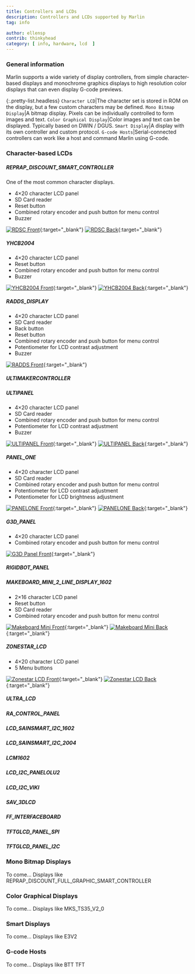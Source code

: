 ```yaml
---
title: Controllers and LCDs
description: Controllers and LCDs supported by Marlin
tag: info

author: ellensp
contrib: thinkyhead
category: [ info, hardware, lcd  ]
---
```


### General information

Marlin supports a wide variety of display controllers, from simple character-based displays and monochrome graphics displays to high resolution color displays that can even display G-code previews.

{:.pretty-list.headless}
`Character LCD`|The character set is stored in ROM on the display, but a few custom characters may be defined.
`Mono Bitmap Display`|A bitmap display. Pixels can be individually controlled to form images and text.
`Color Graphical Display`|Color images and text can be displayed. Typically based on DWIN / DGUS.
`Smart Display`|A display with its own controller and custom protocol.
`G-code Hosts`|Serial-connected controllers can work like a host and command Marlin using G-code.

### Character-based LCDs

##### REPRAP_DISCOUNT_SMART_CONTROLLER
One of the most common character displays.
- 4×20 character LCD panel
- SD Card reader
- Reset button
- Combined rotary encoder and push button for menu control
- Buzzer

[![RDSC Front](/assets/images/hardware/controllers/RDSC_front_thumb.jpg)](/assets/images/hardware/controllers/RDSC_front.jpg){:target="_blank"}
[![RDSC Back](/assets/images/hardware/controllers/RDSC_back_thumb.jpg)](/assets/images/hardware/controllers/RDSC_back.jpg){:target="_blank"}

##### YHCB2004
- 4×20 character LCD panel
- Reset button
- Combined rotary encoder and push button for menu control
- Buzzer

[![YHCB2004 Front](/assets/images/hardware/controllers/YHCB2004_front_thumb.jpg)](/assets/images/hardware/controllers/YHCB2004_front.jpg){:target="_blank"}
[![YHCB2004 Back](/assets/images/hardware/controllers/YHCB2004_back_thumb.jpg)](/assets/images/hardware/controllers/YHCB2004_back.jpg){:target="_blank"}

##### RADDS_DISPLAY
- 4×20 character LCD panel
- SD Card reader
- Back button
- Reset button
- Combined rotary encoder and push button for menu control
- Potentiometer for LCD contrast adjustment
- Buzzer

[![RADDS Front](/assets/images/hardware/controllers/RADDS_front_thumb.jpg)](/assets/images/hardware/controllers/RADDS_front.jpg){:target="_blank"}

##### ULTIMAKERCONTROLLER
##### ULTIPANEL
- 4×20 character LCD panel
- SD Card reader
- Combined rotary encoder and push button for menu control
- Potentiometer for LCD contrast adjustment
- Buzzer

[![ULTIPANEL Front](/assets/images/hardware/controllers/ULTIPANEL_front_thumb.jpg)](/assets/images/hardware/controllers/ULTIPANEL_front.jpg){:target="_blank"}
[![ULTIPANEL Back](/assets/images/hardware/controllers/ULTIPANEL_back_thumb.jpg)](/assets/images/hardware/controllers/ULTIPANEL_back.jpg){:target="_blank"}

##### PANEL_ONE
- 4×20 character LCD panel
- SD Card reader
- Combined rotary encoder and push button for menu control
- Potentiometer for LCD contrast adjustment
- Potentiometer for LCD brightness adjustment

[![PANELONE Front](/assets/images/hardware/controllers/PANELONE_front_thumb.jpg)](/assets/images/hardware/controllers/PANELONE_front.jpg){:target="_blank"}
[![PANELONE Back](/assets/images/hardware/controllers/PANELONE_back_thumb.jpg)](/assets/images/hardware/controllers/PANELONE_back.jpg){:target="_blank"}

##### G3D_PANEL
- 4×20 character LCD panel
- Combined rotary encoder and push button for menu control

[![G3D Panel Front](/assets/images/hardware/controllers/G3DPANEL_front_thumb.jpg)](/assets/images/hardware/controllers/G3DPANEL_front.jpg){:target="_blank"}

##### RIGIDBOT_PANEL
<!-- https://www.inventapart.com/ -->

##### MAKEBOARD_MINI_2_LINE_DISPLAY_1602
- 2×16 character LCD panel
- Reset button
- SD Card reader
- Combined rotary encoder and push button for menu control

[![Makeboard Mini Front](/assets/images/hardware/controllers/MAKEBOARD_MINI_2_LINE_DISPLAY_front_thumb.jpg)](/assets/images/hardware/controllers/MAKEBOARD_MINI_2_LINE_DISPLAY_front.jpg){:target="_blank"}
[![Makeboard Mini Back](/assets/images/hardware/controllers/MAKEBOARD_MINI_2_LINE_DISPLAY_back_thumb.jpg)](/assets/images/hardware/controllers/MAKEBOARD_MINI_2_LINE_DISPLAY_back.jpg){:target="_blank"}

##### ZONESTAR_LCD
- 4×20 character LCD panel
- 5 Menu buttons

[![Zonestar LCD Front](/assets/images/hardware/controllers/ZONESTAR_LCD_front_thumb.jpg)](/assets/images/hardware/controllers/ZONESTAR_LCD_front.jpg){:target="_blank"}
[![Zonestar LCD Back](/assets/images/hardware/controllers/ZONESTAR_LCD_back_thumb.jpg)](/assets/images/hardware/controllers/ZONESTAR_LCD_back.jpg){:target="_blank"}

##### ULTRA_LCD

##### RA_CONTROL_PANEL
<!-- https://www.elefu.com/index.php?route=product/product&product_id=53 -->

##### LCD_SAINSMART_I2C_1602

##### LCD_SAINSMART_I2C_2004

##### LCM1602

##### LCD_I2C_PANELOLU2

##### LCD_I2C_VIKI

##### SAV_3DLCD
<!--
  2-wire Non-latching LCD SR from https://goo.gl/aJJ4sH
  LCD configuration: https://reprap.org/wiki/SAV_3D_LCD
-->

##### FF_INTERFACEBOARD
<!-- https://github.com/mikeshub/SailfishLCD -->

##### TFTGLCD_PANEL_SPI

##### TFTGLCD_PANEL_I2C
<!-- See https://github.com/Serhiy-K/TFTGLCDAdapter -->

### Mono Bitmap Displays
To come...
Displays like REPRAP_DISCOUNT_FULL_GRAPHIC_SMART_CONTROLLER

### Color Graphical Displays
To come...
Displays like MKS_TS35_V2_0

### Smart Displays
To come...
Displays like E3V2

### G-code Hosts
To come...
Displays like BTT TFT
